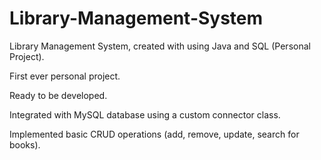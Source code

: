 # Library-Management-System
Library Management System, created with using Java and SQL (Personal Project).

First ever personal project.

Ready to be developed.

Integrated with MySQL database using a custom connector class.

Implemented basic CRUD operations (add, remove, update, search for books).
